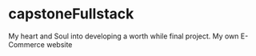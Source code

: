 # capstoneFullstack
My heart and Soul into developing a worth while final project. My own E-Commerce website  
